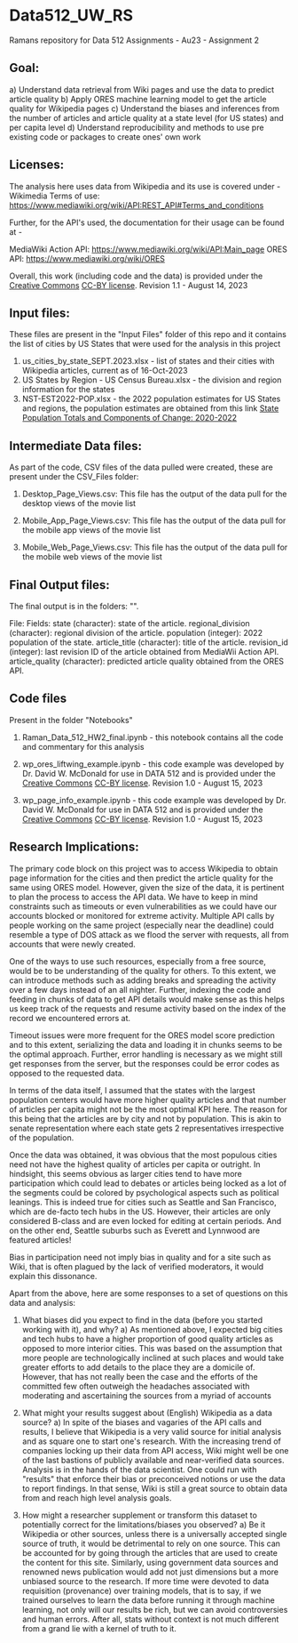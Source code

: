 # Data512_UW_RS

Ramans repository for Data 512 Assignments - Au23 - Assignment 2

## Goal:
  a) Understand data retrieval from Wiki pages and use the data to predict article quality
  b) Apply ORES machine learning model to get the article quality for Wikipedia pages
  c) Understand the biases and inferences from the number of articles and article quality at a state level (for US states) and per capita level
  d) Understand reproducibility and methods to use pre existing code or packages to create ones' own work

## Licenses:
The analysis here uses data from Wikipedia and its use is covered under - 
Wikimedia Terms of use: https://www.mediawiki.org/wiki/API:REST_API#Terms_and_conditions

Further, for the API's used, the documentation for their usage can be found at - 

MediaWiki Action API: https://www.mediawiki.org/wiki/API:Main_page
ORES API: https://www.mediawiki.org/wiki/ORES

Overall, this work (including code and the data) is provided under the [Creative Commons](https://creativecommons.org) [CC-BY license](https://creativecommons.org/licenses/by/4.0/). Revision 1.1 - August 14, 2023

## Input files:
These files are present in the "Input Files" folder of this repo and it contains the list of cities by US States that were used for the analysis in this project

1) us_cities_by_state_SEPT.2023.xlsx - list of states and their cities with Wikipedia articles, current as of 16-Oct-2023
2) US States by Region - US Census Bureau.xlsx - the division and region information for the states
3) NST-EST2022-POP.xlsx - the 2022 population estimates for US States and regions, the population estimates are obtained from this link [State Population Totals and Components of Change: 2020-2022](https://www.census.gov/data/tables/time-series/demo/popest/2020s-state-total.html)


## Intermediate Data files:

As part of the code, CSV files of the data pulled were created, these are present under the CSV_Files folder: 
1) Desktop_Page_Views.csv: This file has the output of the data pull for the desktop views of the movie list
   
2) Mobile_App_Page_Views.csv: This file has the output of the data pull for the mobile app views of the movie list

3) Mobile_Web_Page_Views.csv: This file has the output of the data pull for the mobile web views of the movie list

## Final Output files:
The final output is in the folders: "". 

File: 
Fields:
state (character): state of the article.
regional_division (character): regional division of the article.
population (integer): 2022 population of the state.
article_title (character): title of the article.
revision_id (integer): last revision ID of the article obtained from MediaWii Action API.
article_quality (character): predicted article quality obtained from the ORES API.



## Code files
Present in the folder "Notebooks"
1) Raman_Data_512_HW2_final.ipynb - this notebook contains all the code and commentary for this analysis
   
2) wp_ores_liftwing_example.ipynb - this code example was developed by Dr. David W. McDonald for use in DATA 512 and is provided under the [Creative Commons](https://creativecommons.org) [CC-BY license](https://creativecommons.org/licenses/by/4.0/). Revision 1.0 - August 15, 2023

3) wp_page_info_example.ipynb - this code example was developed by Dr. David W. McDonald for use in DATA 512 and is provided under the [Creative Commons](https://creativecommons.org) [CC-BY license](https://creativecommons.org/licenses/by/4.0/). Revision 1.0 - August 15, 2023
   
## Research Implications:

The primary code block on this project was to access Wikipedia to obtain page information for the cities and then predict the article quality for the same using ORES model.
However, given the size of the data, it is pertinent to plan the process to access the API data.
We have to keep in mind constraints such as timeouts or even vulnerabilities as we could have our accounts blocked or monitored for extreme activity.
Multiple API calls by people working on the same project (especially near the deadline) could resemble a type of DOS attack as we flood the server with requests, all from accounts that were newly created. 

One of the ways to use such resources, especially from a free source, would be to be understanding of the quality for others.
To this extent, we can introduce methods such as adding breaks and spreading the activity over a few days instead of an all nighter. 
Further, indexing the code and feeding in chunks of data to get API details would make sense as this helps us keep track of the requests and resume activity based on the index of the record we encountered errors at.

Timeout issues were more frequent for the ORES model score prediction and to this extent, serializing the data and loading it in chunks seems to be the optimal approach.
Further, error handling is necessary as we might still get responses from the server, but the responses could be error codes as opposed to the requested data.

In terms of the data itself, I assumed that the states with the largest population centers would have more higher quality articles and that number of articles per capita might not be the most optimal KPI here.
The reason for this being that the articles are by city and not by population. This is akin to senate representation where each state gets 2 representatives irrespective of the population.

Once the data was obtained, it was obvious that the most populous cities need not have the highest quality of articles per capita or outright.
In hindsight, this seems obvious as larger cities tend to have more participation which could lead to debates or articles being locked as a lot of the segments could be colored by psychological aspects such as political leanings. This is indeed true for cities such as Seattle and San Francisco, which are de-facto tech hubs in the US. However, their articles are only considered B-class and are even locked for editing at certain periods. 
And on the other end, Seattle suburbs such as Everett and Lynnwood are featured articles! 

Bias in participation need not imply bias in quality and for a site such as Wiki, that is often plagued by the lack of verified moderators, it would explain this dissonance.

Apart from the above, here are some responses to a set of questions on this data and analysis:

1) What biases did you expect to find in the data (before you started working with it), and why?
   a) As mentioned above, I expected big cities and tech hubs to have a higher proportion of good quality articles as opposed to more interior cities. This was based on the assumption that more people are technologically inclined at such places and would take greater efforts to add details to the place they are a domicile of. However, that has not really been the case and the efforts of the committed few often outweigh the headaches associated with moderating and ascertaining the sources from a myriad of accounts

2) What might your results suggest about (English) Wikipedia as a data source?
  a) In spite of the biases and vagaries of the API calls and results, I believe that Wikipedia is a very valid source for initial analysis and as square one to start one's research. With the increasing trend of companies locking up their data from API access, Wiki might well be one of the last bastions of publicly available and near-verified data sources. Analysis is in the hands of the data scientist. One could run with "results" that enforce their bias or preconceived notions or use the data to report findings. In that sense, Wiki is still a great source to obtain data from and reach high level analysis goals.

3) How might a researcher supplement or transform this dataset to potentially correct for the limitations/biases you observed?
  a) Be it Wikipedia or other sources, unless there is a universally accepted single source of truth, it would be detrimental to rely on one source. This can be accounted for by going through the articles that are used to create the content for this site. Similarly, using government data sources and renowned news publication would add not just dimensions but a more unbiased source to the research. If more time were devoted to data requisition (provenance) over training models, that is to say, if we trained ourselves to learn the data before running it through machine learning, not only will our results be rich, but we can avoid controversies and human errors. After all, stats without context is not much different from a grand lie with a kernel of truth to it.

